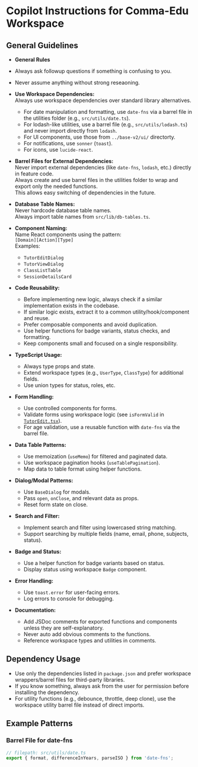 # Copilot Instructions for Comma-Edu Workspace

## General Guidelines

- **General Rules**
- Always ask followup questions if something is confusing to you.
- Never assume anything without strong reseaoning.

- **Use Workspace Dependencies:**  
  Always use workspace dependencies over standard library alternatives.  
  - For date manipulation and formatting, use `date-fns` via a barrel file in the utilities folder (e.g., `src/utils/date.ts`).  
  - For lodash-like utilities, use a barrel file (e.g., `src/utils/lodash.ts`) and never import directly from `lodash`.
  - For UI components, use those from `../base-v2/ui/` directorty.
  - For notifications, use `sonner` (`toast`).
  - For icons, use `lucide-react`.

- **Barrel Files for External Dependencies:**  
  Never import external dependencies (like `date-fns`, `lodash`, etc.) directly in feature code.  
  Always create and use barrel files in the utilities folder to wrap and export only the needed functions.  
  This allows easy switching of dependencies in the future.

- **Database Table Names:**  
  Never hardcode database table names.  
  Always import table names from `src/lib/db-tables.ts`.

- **Component Naming:**  
  Name React components using the pattern:  
  `[Domain][Action][Type]`  
  Examples:  
  - `TutorEditDialog`
  - `TutorViewDialog`
  - `ClassListTable`
  - `SessionDetailsCard`

- **Code Reusability:**  
  - Before implementing new logic, always check if a similar implementation exists in the codebase.
  - If similar logic exists, extract it to a common utility/hook/component and reuse.
  - Prefer composable components and avoid duplication.
  - Use helper functions for badge variants, status checks, and formatting.
  - Keep components small and focused on a single responsibility.
  

- **TypeScript Usage:**  
  - Always type props and state.
  - Extend workspace types (e.g., `UserType`, `ClassType`) for additional fields.
  - Use union types for status, roles, etc.

- **Form Handling:**  
  - Use controlled components for forms.
  - Validate forms using workspace logic (see `isFormValid` in [`TutorEdit.tsx`](src/app/(app)/components/tutors/TutorEdit.tsx)).
  - For age validation, use a reusable function with `date-fns` via the barrel file.

- **Data Table Patterns:**  
  - Use memoization (`useMemo`) for filtered and paginated data.
  - Use workspace pagination hooks (`useTablePagination`).
  - Map data to table format using helper functions.

- **Dialog/Modal Patterns:**  
  - Use `BaseDialog` for modals.
  - Pass `open`, `onClose`, and relevant data as props.
  - Reset form state on close.

- **Search and Filter:**  
  - Implement search and filter using lowercased string matching.
  - Support searching by multiple fields (name, email, phone, subjects, status).

- **Badge and Status:**  
  - Use a helper function for badge variants based on status.
  - Display status using workspace `Badge` component.

- **Error Handling:**  
  - Use `toast.error` for user-facing errors.
  - Log errors to console for debugging.

- **Documentation:**  
  - Add JSDoc comments for exported functions and components unless they are self-explanatory.
  - Never auto add obvious comments to the functions.
  - Reference workspace types and utilities in comments.

## Dependency Usage

- Use only the dependencies listed in `package.json` and prefer workspace wrappers/barrel files for third-party libraries.
- If you know something, always ask from the user for permission before installing the dependency.
- For utility functions (e.g., debounce, throttle, deep clone), use the workspace utility barrel file instead of direct imports.

## Example Patterns

### Barrel File for date-fns

````typescript
// filepath: src/utils/date.ts
export { format, differenceInYears, parseISO } from 'date-fns';